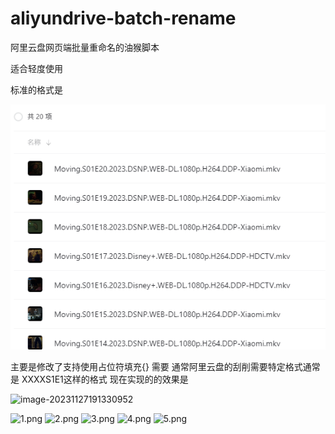 # aliyundrive-batch-rename
阿里云盘网页端批量重命名的油猴脚本

适合轻度使用

标准的格式是

![Snipaste_2023-11-27_19-11-40](img/Snipaste_2023-11-27_19-11-40.png)

主要是修改了支持使用占位符填充{} 需要
通常阿里云盘的刮削需要特定格式通常是 XXXXS1E1这样的格式
现在实现的的效果是

![image-20231127191330952](../image-20231127191330952.png)

![1.png](./img/1.png)
![2.png](./img/2.png)
![3.png](./img/3.png)
![4.png](./img/4.png)
![5.png](./img/5.png)
